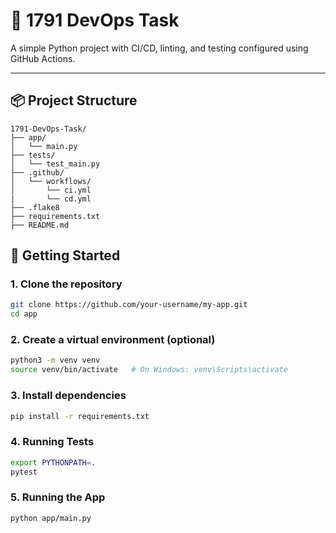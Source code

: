 # 🐍 1791 DevOps Task

A simple Python project with CI/CD, linting, and testing configured using GitHub Actions.

---

## 📦 Project Structure

```
1791-DevOps-Task/
├── app/
│   └── main.py
├── tests/
│   └── test_main.py
├── .github/
│   └── workflows/
│       └── ci.yml      
|       └── cd.yml
├── .flake8
├── requirements.txt
├── README.md
```

## 🚀 Getting Started
### 1. Clone the repository
```bash
git clone https://github.com/your-username/my-app.git
cd app
```

### 2. Create a virtual environment (optional)
```bash
python3 -m venv venv
source venv/bin/activate   # On Windows: venv\Scripts\activate
```

### 3. Install dependencies
```bash
pip install -r requirements.txt
```

### 4. Running Tests
```bash
export PYTHONPATH=.
pytest
```

### 5. Running the App
```bash
python app/main.py
```